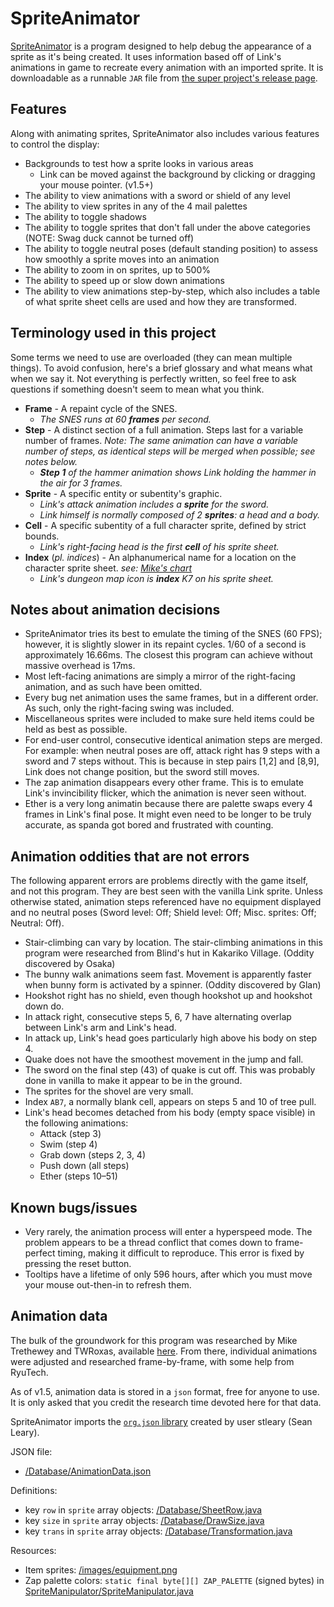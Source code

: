 # SpriteAnimator

[SpriteAnimator](https://github.com/fatmanspanda/SpriteAnimator/wiki/Sprite-Animator) is a program designed to help debug the appearance of a sprite as it's being created. It uses information based off of Link's animations in game to recreate every animation with an imported sprite. It is downloadable as a runnable `JAR` file from [the super project's release page](https://github.com/fatmanspanda/ALttPNG/releases).

## Features

Along with animating sprites, SpriteAnimator also includes various features to control the display:
* Backgrounds to test how a sprite looks in various areas
  * Link can be moved against the background by clicking or dragging your mouse pointer. (v1.5+)
* The ability to view animations with a sword or shield of any level
* The ability to view sprites in any of the 4 mail palettes
* The ability to toggle shadows
* The ability to toggle sprites that don't fall under the above categories (NOTE: Swag duck cannot be turned off)
* The ability to toggle neutral poses (default standing position) to assess how smoothly a sprite moves into an animation
* The ability to zoom in on sprites, up to 500%
* The ability to speed up or slow down animations
* The ability to view animations step-by-step, which also includes a table of what sprite sheet cells are used and how they are transformed.

## Terminology used in this project
Some terms we need to use are overloaded (they can mean multiple things). To avoid confusion, here's a brief glossary and what means what when we say it. Not everything is perfectly written, so feel free to ask questions if something doesn't seem to mean what you think.
* **Frame** - A repaint cycle of the SNES.
  * *The SNES runs at 60 **frames** per second.*
* **Step** - A distinct section of a full animation. Steps last for a variable number of frames. *Note: The same animation can have a variable number of steps, as identical steps will be merged when possible; see notes below.*
  * ***Step 1** of the hammer animation shows Link holding the hammer in the air for 3 frames.*
* **Sprite** - A specific entity or subentity's graphic.
  * *Link's attack animation includes a **sprite** for the sword.*
  * *Link himself is normally composed of 2 **sprites**: a head and a body.*
* **Cell** - A specific subentity of a full character sprite, defined by strict bounds.
  * *Link's right-facing head is the first **cell** of his sprite sheet.*
* **Index** (*pl. indices*) - An alphanumerical name for a location on the character sprite sheet. *see: [Mike's chart](http://alttp.mymm1.com/sprites/sheets/?sprite=link&skin=green)*
  * *Link's dungeon map icon is **index** K7 on his sprite sheet.*

## Notes about animation decisions
* SpriteAnimator tries its best to emulate the timing of the SNES (60 FPS); however, it is slightly slower in its repaint cycles. 1/60 of a second is approximately 16.66ms. The closest this program can achieve without massive overhead is 17ms.
* Most left-facing animations are simply a mirror of the right-facing animation, and as such have been omitted.
* Every bug net animation uses the same frames, but in a different order. As such, only the right-facing swing was included.
* Miscellaneous sprites were included to make sure held items could be held as best as possible.
* For end-user control, consecutive identical animation steps are merged. For example: when neutral poses are off, attack right has 9 steps with a sword and 7 steps without. This is because in step pairs [1,2] and [8,9], Link does not change position, but the sword still moves.
* The zap animation disappears every other frame. This is to emulate Link's invincibility flicker, which the animation is never seen without.
* Ether is a very long animatin because there are palette swaps every 4 frames in Link's final pose. It might even need to be longer to be truly accurate, as spanda got bored and frustrated with counting.

## Animation oddities that are not errors
The following apparent errors are problems directly with the game itself, and not this program. They are best seen with the vanilla Link sprite. Unless otherwise stated, animation steps referenced have no equipment displayed and no neutral poses (Sword level: Off; Shield level: Off; Misc. sprites: Off; Neutral: Off).
* Stair-climbing can vary by location. The stair-climbing animations in this program were researched from Blind's hut in Kakariko Village. (Oddity discovered by Osaka)
* The bunny walk animations seem fast. Movement is apparently faster when bunny form is activated by a spinner. (Oddity discovered by Glan)
* Hookshot right has no shield, even though hookshot up and hookshot down do.
* In attack right, consecutive steps 5, 6, 7 have alternating overlap between Link's arm and Link's head.
* In attack up, Link's head goes particularly high above his body on step 4.
* Quake does not have the smoothest movement in the jump and fall.
* The sword on the final step (43) of quake is cut off. This was probably done in vanilla to make it appear to be in the ground.
* The sprites for the shovel are very small.
* Index `AB7`, a normally blank cell, appears on steps 5 and 10 of tree pull. 
* Link's head becomes detached from his body (empty space visible) in the following animations:
  * Attack (step 3)
  * Swim (step 4)
  * Grab down (steps 2, 3, 4)
  * Push down (all steps)
  * Ether (steps 10–51)

## Known bugs/issues
* Very rarely, the animation process will enter a hyperspeed mode. The problem appears to be a thread conflict that comes down to frame-perfect timing, making it difficult to reproduce. This error is fixed by pressing the reset button.
* Tooltips have a lifetime of only 596 hours, after which you must move your mouse out-then-in to refresh them.

## Animation data
The bulk of the groundwork for this program was researched by Mike Trethewey and TWRoxas, available [here](http://alttp.mymm1.com/sprites/includes/animations.txt). From there, individual animations were adjusted and researched frame-by-frame, with some help from RyuTech.

As of v1.5, animation data is stored in a `json` format, free for anyone to use. It is only asked that you credit the research time devoted here for that data.

SpriteAnimator imports the [`org.json` library](https://github.com/stleary/JSON-java) created by user stleary (Sean Leary).

JSON file:
* [/Database/AnimationData.json](https://github.com/fatmanspanda/SpriteAnimator/blob/master/SpriteAnimator/Database/AnimationData.json)

Definitions:
* key `row` in `sprite` array objects: [/Database/SheetRow.java](https://github.com/fatmanspanda/SpriteAnimator/blob/master/SpriteAnimator/Database/SheetRow.java)
* key `size` in `sprite` array objects: [/Database/DrawSize.java](https://github.com/fatmanspanda/SpriteAnimator/blob/master/SpriteAnimator/Database/DrawSize.java)
* key `trans` in `sprite` array objects: [/Database/Transformation.java](https://github.com/fatmanspanda/SpriteAnimator/blob/master/SpriteAnimator/Database/Transformation.java)

Resources:
* Item sprites: [/images/equipment.png](https://github.com/fatmanspanda/SpriteAnimator/blob/master/images/equipment.png)
* Zap palette colors: `static final byte[][] ZAP_PALETTE` (signed bytes) in [SpriteManipulator/SpriteManipulator.java](https://github.com/fatmanspanda/SpriteManipulator/blob/master/SpriteManipulator.java)
